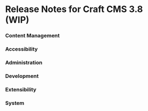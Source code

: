 # Release Notes for Craft CMS 3.8 (WIP)

### Content Management

### Accessibility

### Administration

### Development

### Extensibility

### System

